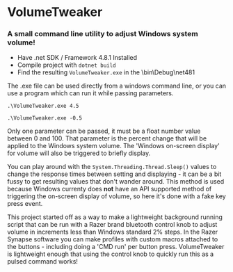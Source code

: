 # VolumeTweaker
### A small command line utility to adjust Windows system volume!

- Have .net SDK / Framework 4.8.1 Installed
- Compile project with `dotnet build`
- Find the resulting `VolumeTweaker.exe` in the \bin\Debug\net481

The .exe file can be used directly from a windows command line, or you can use a program which can run it while passing parameters.  

```
.\VolumeTweaker.exe 4.5

.\VolumeTweaker.exe -0.5
```  

Only one parameter can be passed, it must be a float number value between 0 and 100.  That parameter is the percent change that will be applied to the Windows system volume.  The 'Windows on-screen display' for volume will also be triggered to briefly display.  

You can play around with the `System.Threading.Thread.Sleep()` values to change the response times between setting and displaying - it can be a bit fussy to get resulting values that don't wander around.  This method is used because Windows currenty does **not** have an API supported method of triggering the on-screen display of volume, so here it's done with a fake key press event.  

This project started off as a way to make a lightweight background running script that can be run with a Razer brand bluetooth control knob to adjust volume in increments less than Windows standard 2% steps.  In the Razer Synapse software you can make profiles with custom macros attached to the buttons - including doing a 'CMD run' per button press.  VolumeTweaker is lightweight enough that using the control knob to quickly run this as a pulsed command works!  
